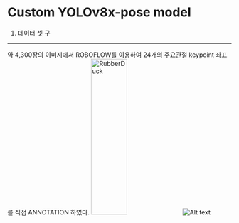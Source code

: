 Custom YOLOv8x-pose model 
=============

1. 데이터 셋 구
-------------

약 4,300장의 이미지에서 ROBOFLOW를 이용하여 24개의 주요관절 keypoint 좌표를 직접 ANNOTATION 하였다.
<img src="C:\Users\USER\Desktop\roboflow.png" width="40%" height="30%" title="px(픽셀) 크기 설정" alt="RubberDuck"></img>
![Alt text](C:\Users\USER\Desktop\roboflow.pn)
